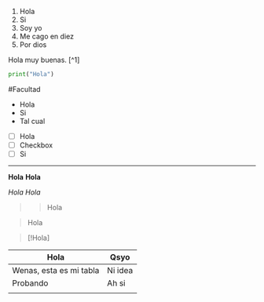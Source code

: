 1. Hola
2. Si
3. Soy yo
4. Me cago en diez
5. Por dios

Hola muy buenas. [^1]

 



```python 
print("Hola")
```

#Facultad 

- Hola
- Si
- Tal cual

- [ ] Hola
- [ ] Checkbox
- [ ] Si

---
__Hola__
**Hola**

*Hola*
_Hola_

>> Hola

> Hola

> [!Hola]

| Hola                    | Qsyo    |
| ----------------------- | ------- |
| Wenas, esta es mi tabla | Ni idea |
| Probando                | Ah si   |
|                         |         |
